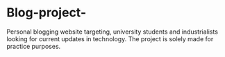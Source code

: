 # Blog-project-
Personal blogging website targeting, university students and industrialists looking for current updates in technology. The project is solely made for practice purposes.

